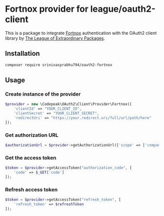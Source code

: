 # Fortnox provider for league/oauth2-client

This is a package to integrate [Fortnox](https://developer.fortnox.se/general/authentication/) authentication with the OAuth2 client library by [The League of Extraordinary Packages](https://github.com/thephpleague/oauth2-client).


## Installation

```bash
composer require srinivasprabhu794/oauth2-fortnox
```

## Usage

### Create instance of the provider

```php
$provider = new \Codepeak\OAuth2\Client\Provider\Fortnox([
    'clientId' => "YOUR_CLIENT_ID",
    'clientSecret' => "YOUR_CLIENT_SECRET",
    'redirectUri' => "https://your.redirect.uri/full/url/path/here"
]);
```

### Get authorization URL

```php
$authorizationUrl = $provider->getAuthorizationUrl(['scope' => ['companyinformation', 'profile']]);
```

### Get the access token

```php
$token = $provider->getAccessToken("authorization_code", [
    'code' => $_GET['code']
]);
```

### Refresh access token

```php
$token = $provider->getAccessToken("refresh_token", [
    'refresh_token' => $refreshToken
]);
```
